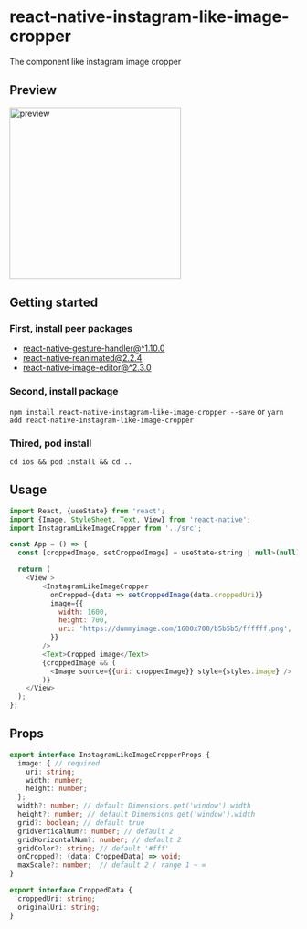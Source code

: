 # react-native-instagram-like-image-cropper
The component like instagram image cropper
## Preview

<img src="https://github.com/KoreanThinker/react-native-instgram-like-image-cropper/blob/main/gifs/iphone.gif" alt="preview" width="300px" />

## Getting started
### First, install peer packages
- [react-native-gesture-handler@^1.10.0](https://docs.swmansion.com/react-native-gesture-handler/docs/1.10.3/)
- [react-native-reanimated@2.2.4](https://docs.swmansion.com/react-native-reanimated/docs/2.2.0/)
- [react-native-image-editor@^2.3.0](https://github.com/callstack/react-native-image-editor)
### Second, install package
`npm install react-native-instagram-like-image-cropper --save`
or
`yarn add react-native-instagram-like-image-cropper`

### Thired, pod install
`cd ios && pod install && cd ..`

## Usage
```javascript
import React, {useState} from 'react';
import {Image, StyleSheet, Text, View} from 'react-native';
import InstagramLikeImageCropper from '../src';

const App = () => {
  const [croppedImage, setCroppedImage] = useState<string | null>(null);

  return (
    <View >
        <InstagramLikeImageCropper
          onCropped={data => setCroppedImage(data.croppedUri)}
          image={{
            width: 1600,
            height: 700,
            uri: 'https://dummyimage.com/1600x700/b5b5b5/ffffff.png',
          }}
        />
        <Text>Cropped image</Text>
        {croppedImage && (
          <Image source={{uri: croppedImage}} style={styles.image} />
        )}
    </View>
  );
};
```

## Props
```ts
export interface InstagramLikeImageCropperProps {
  image: { // required
    uri: string;
    width: number;
    height: number;
  };
  width?: number; // default Dimensions.get('window').width
  height?: number; // default Dimensions.get('window').width
  grid?: boolean; // default true
  gridVerticalNum?: number; // default 2
  gridHorizontalNum?: number; // default 2
  gridColor?: string; // default '#fff'
  onCropped?: (data: CroppedData) => void;
  maxScale?: number;  // default 2 / range 1 ~ ∞
}

export interface CroppedData {
  croppedUri: string;
  originalUri: string;
}
```